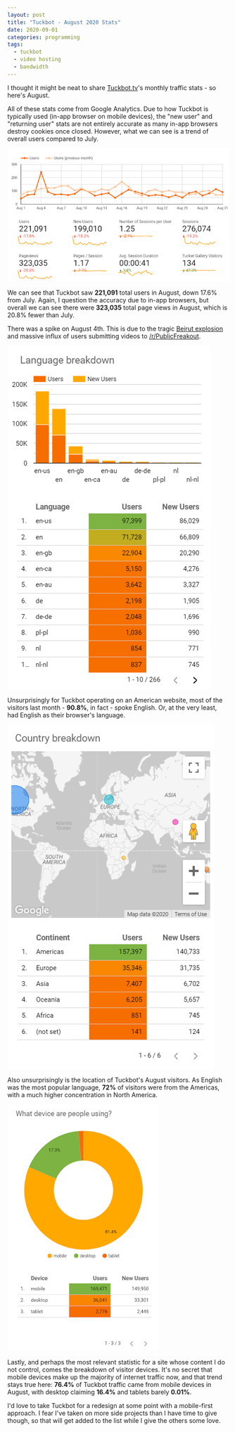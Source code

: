```yaml
---
layout: post
title: "Tuckbot - August 2020 Stats"
date: 2020-09-01
categories: programming
tags:
  - tuckbot
  - video hosting
  - bandwidth
---
```


I thought it might be neat to share <a href="https://tuckbot.tv" target="_blank">Tuckbot.tv</a>'s monthly traffic stats - so here's August.

All of these stats come from Google Analytics. Due to how Tuckbot is typically used (in-app browser on mobile devices), the "new user" and "returning user" stats are not entirely accurate as many in-app browsers destroy cookies once closed. However, what we can see is a trend of overall users compared to July.

![Graph showing 221,091 visitors in August, down 17.6% from July.](/assets/2020-09-01-tuckbot-august-stats/img/tuckbot_1.png)

We can see that Tuckbot saw **221,091** total users in August, down 17.6% from July. Again, I question the accuracy due to in-app browsers, but overall we can see there were **323,035** total page views in August, which is 20.8% fewer than July.

There was a spike on August 4th. This is due to the tragic <a href="https://en.wikipedia.org/wiki/2020_Beirut_explosion" target="_blank">Beirut explosion</a> and massive influx of users submitting videos to <a href="https://reddit.com/r/PublicFreakout" target="_blank">/r/PublicFreakout</a>.

![Graph showing the different languages of each visitor. English-speaking visitors made up 200,823 of total visitors, with German, Polish, and Dutch filling in the rest.](/assets/2020-09-01-tuckbot-august-stats/img/tuckbot_2.png)

Unsurprisingly for Tuckbot operating on an American website, most of the visitors last month - **90.8%**, in fact - spoke English. Or, at the very least, had English as their browser's language.

![Graph showing 157,397 visitors from the Americas, 35,346 visitors from Europe, 7,407 visitors from Asia, 6,205 visitors from Oceania, 851 visitors from Africa, and 141 visitors from unknown.](/assets/2020-09-01-tuckbot-august-stats/img/tuckbot_3.png)

Also unsurprisingly is the location of Tuckbot's August visitors. As English was the most popular language, **72%** of visitors were from the Americas, with a much higher concentration in North America.

![Graph showing 169,471 visitors from mobile devices, 36,041 visitors from desktop devices, and 2,445 visitors from tablets.](/assets/2020-09-01-tuckbot-august-stats/img/tuckbot_4.png)

Lastly, and perhaps the most relevant statistic for a site whose content I do not control, comes the breakdown of visitor devices. It's no secret that mobile devices make up the majority of internet traffic now, and that trend stays true here: **76.4%** of Tuckbot traffic came from mobile devices in August, with desktop claiming **16.4%** and tablets barely **0.01%**.

I'd love to take Tuckbot for a redesign at some point with a mobile-first approach. I fear I've taken on more side projects than I have time to give though, so that will get added to the list while I give the others some love.
